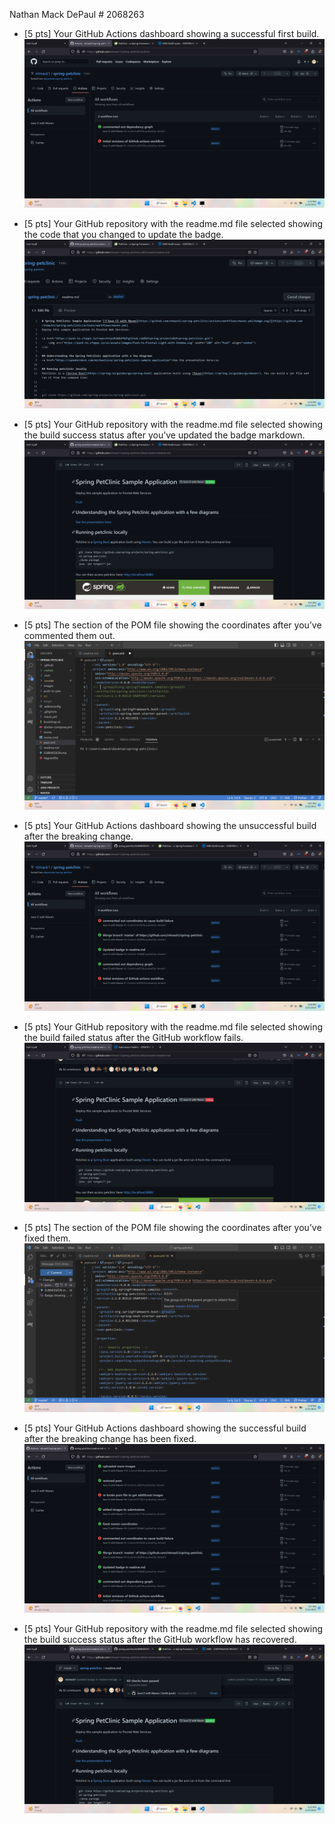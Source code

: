 Nathan Mack DePaul # 2068263
 
- [5 pts] Your GitHub Actions dashboard showing a successful first build.
![Screen Capture #1](images/successful%20first%20build.png)

- [5 pts] Your GitHub repository with the readme.md file selected showing the code that you
changed to update the badge.
![Screen Capture #2](images/Badge%20code%20in%20readme.md.png)

- [5 pts] Your GitHub repository with the readme.md file selected showing the build success
status after you’ve updated the badge markdown.
![Screen Capture #3](images/Updated%20badge%20showing%20success.png)

- [5 pts] The section of the POM file showing the coordinates after you’ve commented them
out.
![Screen Capture #4](images/commented%20out%20coordinates.png)

- [5 pts] Your GitHub Actions dashboard showing the unsuccessful build after the breaking
change.
![Screen Capture #5](images/Broken%20Build.png)

- [5 pts] Your GitHub repository with the readme.md file selected showing the build failed
status after the GitHub workflow fails.
![Screen Capture #6](images/Badge%20showing%20failure.png)

- [5 pts] The section of the POM file showing the coordinates after you’ve fixed them.
![Screen Capture #7](images/restored%20pom%20file.png)

- [5 pts] Your GitHub Actions dashboard showing the successful build after the breaking
change has been fixed.
![Screen Capture #8](images/Questions%208.png)

- [5 pts] Your GitHub repository with the readme.md file selected showing the build success
status after the GitHub workflow has recovered.
![Screen Capture #9](images/Sucess%20shown%20in%20readme.png)

